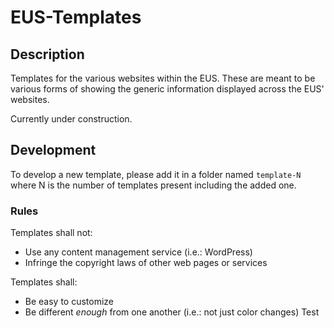 # EUS-Templates

## Description

Templates for the various websites within the EUS.
These are meant to be various forms of showing the generic information displayed across the EUS' websites.

Currently under construction.

## Development

To develop a new template, please add it in a folder named `template-N` where N is the number of templates present including the added one.

### Rules
Templates shall not:
- Use any content management service (i.e.: WordPress)
- Infringe the copyright laws of other web pages or services

Templates shall:
- Be easy to customize
- Be different *enough* from one another (i.e.: not just color changes)
Test
